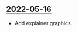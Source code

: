 ## [2022-05-16](https://github.com/faktaoklimatu/graphics/blob/d433625cd215f8ef2f57e812f37512d0b94ba2f2/data-visualization/explainers/cs-biodiverzita.ai)

- Add explainer graphics.

